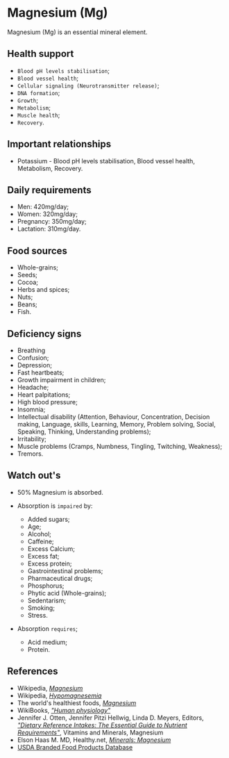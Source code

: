 # Magnesium (Mg)
Magnesium (Mg) is an essential mineral element.

## Health support
- `Blood pH levels stabilisation`;
- `Blood vessel health`;
- `Cellular signaling (Neurotransmitter release)`;
- `DNA formation`;
- `Growth`;
- `Metabolism`;
- `Muscle health`;
- `Recovery`.

## Important relationships
- Potassium - Blood pH levels stabilisation, Blood vessel health, Metabolism, Recovery.

## Daily requirements
- Men: 420mg/day;
- Women: 320mg/day;
- Pregnancy: 350mg/day;
- Lactation: 310mg/day.

## Food sources
- Whole-grains;
- Seeds;
- Cocoa;
- Herbs and spices;
- Nuts;
- Beans;
- Fish.

## Deficiency signs
- Breathing 
- Confusion;
- Depression;
- Fast heartbeats;
- Growth impairment in children;
- Headache;
- Heart palpitations;
- High blood pressure;
- Insomnia;
- Intellectual disability (Attention, Behaviour, Concentration, Decision making, Language, skills, Learning, Memory, Problem solving, Social, Speaking, Thinking, Understanding problems);
- Irritability;
- Muscle problems (Cramps, Numbness, Tingling, Twitching, Weakness);
- Tremors.

## Watch out's
- 50% Magnesium is absorbed.

- Absorption is `impaired` by:
    - Added sugars;
    - Age;
    - Alcohol;
    - Caffeine;
	- Excess Calcium;
	- Excess fat;
	- Excess protein;
    - Gastrointestinal problems;
    - Pharmaceutical drugs;
	- Phosphorus;
    - Phytic acid (Whole-grains);
    - Sedentarism;
    - Smoking;
    - Stress.

- Absorption `requires`;
	- Acid medium;	
	- Protein.

## References
- Wikipedia, [_Magnesium_](https://en.wikipedia.org/wiki/Magnesium)
- Wikipedia, [_Hypomagnesemia_](https://en.wikipedia.org/wiki/Hypomagnesemia#Signs_and_symptoms)
- The world's healthiest foods, [_Magnesium_](http://www.whfoods.com/genpage.php?tname=nutrient&dbid=75)
- WikiBooks, [_"Human physiology"_](https://en.wikibooks.org/wiki/Human_Physiology/Nutrition#Minerals)
- Jennifer J. Otten, Jennifer Pitzi Hellwig, Linda D. Meyers, Editors, [_"Dietary Reference Intakes: The Essential Guide to Nutrient Requirements"_](https://www.amazon.com/Dietary-Reference-Intakes-Essential-Requirements/dp/0309157420), Vitamins and Minerals, Magnesium
- Elson Haas M. MD, Healthy.net, [_Minerals: Magnesium_](http://www.healthy.net/Health/Article/Magnesium/2060/1)
- [USDA Branded Food Products Database](https://ndb.nal.usda.gov/ndb/nutrients/report/nutrientsfrm?max=1000&offset=0&totCount=0&nutrient1=304&nutrient2=&nutrient3=&subset=0&sort=c&measureby=g)